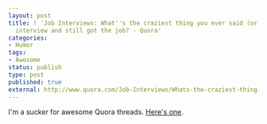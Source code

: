 ```yaml
---
layout: post
title: ! 'Job Interviews: What''s the craziest thing you ever said (or did) at an
  interview and still got the job? - Quora'
categories:
- Humor
tags:
- Awesome
status: publish
type: post
published: true
external: http://www.quora.com/Job-Interviews/Whats-the-craziest-thing-you-ever-said-or-did-at-an-interview-and-still-got-the-job
---
```


I'm a sucker for awesome Quora threads. [Here's one](http://www.quora.com/Job-Interviews/Whats-the-craziest-thing-you-ever-said-or-did-at-an-interview-and-still-got-the-job).
